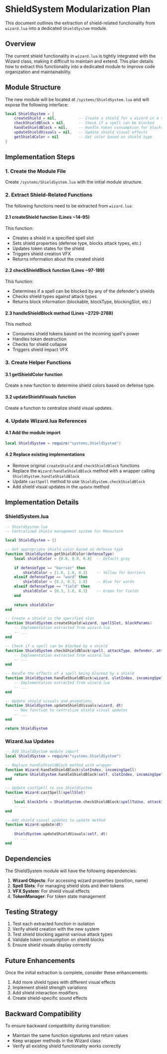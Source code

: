 # ShieldSystem Modularization Plan

This document outlines the extraction of shield-related functionality from `wizard.lua` into a dedicated `ShieldSystem` module.

## Overview

The current shield functionality in `wizard.lua` is tightly integrated with the Wizard class, making it difficult to maintain and extend. This plan details how to extract this functionality into a dedicated module to improve code organization and maintainability.

## Module Structure

The new module will be located at `/systems/ShieldSystem.lua` and will expose the following interface:

```lua
local ShieldSystem = {
    createShield = nil,          -- Create a shield for a wizard in a slot
    checkShieldBlock = nil,      -- Check if a spell can be blocked
    handleShieldBlock = nil,     -- Handle token consumption for blocks
    updateShieldVisuals = nil,   -- Update shield visual effects
    getShieldColor = nil         -- Get color based on shield type
}
```

## Implementation Steps

### 1. Create the Module File

Create `/systems/ShieldSystem.lua` with the initial module structure.

### 2. Extract Shield-Related Functions

The following functions need to be extracted from `wizard.lua`:

#### 2.1 createShield function (Lines ~14-95)

This function:
- Creates a shield in a specified spell slot
- Sets shield properties (defense type, blocks attack types, etc.)
- Updates token states for the shield
- Triggers shield creation VFX
- Returns information about the created shield

#### 2.2 checkShieldBlock function (Lines ~97-189)

This function:
- Determines if a spell can be blocked by any of the defender's shields
- Checks shield types against attack types
- Returns block information (blockable, blockType, blockingSlot, etc.)

#### 2.3 handleShieldBlock method (Lines ~2729-2788)

This method:
- Consumes shield tokens based on the incoming spell's power
- Handles token destruction
- Checks for shield collapse
- Triggers shield impact VFX

### 3. Create Helper Functions

#### 3.1 getShieldColor function

Create a new function to determine shield colors based on defense type.

#### 3.2 updateShieldVisuals function

Create a function to centralize shield visual updates.

### 4. Update Wizard.lua References

#### 4.1 Add the module import

```lua
local ShieldSystem = require("systems.ShieldSystem")
```

#### 4.2 Replace existing implementations

- Remove original `createShield` and `checkShieldBlock` functions
- Replace the `Wizard:handleShieldBlock` method with a wrapper calling `ShieldSystem.handleShieldBlock`
- Update `castSpell` method to use `ShieldSystem.checkShieldBlock`
- Add shield visual updates in the `update` method

## Implementation Details

### ShieldSystem.lua

```lua
-- ShieldSystem.lua
-- Centralized shield management system for Manastorm

local ShieldSystem = {}

-- Get appropriate shield color based on defense type
function ShieldSystem.getShieldColor(defenseType)
    local shieldColor = {0.8, 0.8, 0.8}  -- Default gray
    
    if defenseType == "barrier" then
        shieldColor = {1.0, 1.0, 0.3}    -- Yellow for barriers
    elseif defenseType == "ward" then
        shieldColor = {0.3, 0.3, 1.0}    -- Blue for wards
    elseif defenseType == "field" then
        shieldColor = {0.3, 1.0, 0.3}    -- Green for fields
    end
    
    return shieldColor
end

-- Create a shield in the specified slot
function ShieldSystem.createShield(wizard, spellSlot, blockParams)
    -- Implementation extracted from wizard.lua
    -- ...
end

-- Check if a spell can be blocked by a shield
function ShieldSystem.checkShieldBlock(spell, attackType, defender, attacker)
    -- Implementation extracted from wizard.lua
    -- ...
end

-- Handle the effects of a spell being blocked by a shield
function ShieldSystem.handleShieldBlock(wizard, slotIndex, incomingSpell)
    -- Implementation extracted from wizard.lua
    -- ...
end

-- Update shield visuals and animations
function ShieldSystem.updateShieldVisuals(wizard, dt)
    -- New function to centralize shield visual updates
    -- ...
end

return ShieldSystem
```

### Wizard.lua Updates

```lua
-- Add ShieldSystem module import
local ShieldSystem = require("systems.ShieldSystem")

-- Replace handleShieldBlock method with wrapper
function Wizard:handleShieldBlock(slotIndex, incomingSpell)
    return ShieldSystem.handleShieldBlock(self, slotIndex, incomingSpell)
end

-- Update castSpell to use ShieldSystem
function Wizard:castSpell(spellSlot)
    -- ...
    local blockInfo = ShieldSystem.checkShieldBlock(spellToUse, attackType, target, self)
    -- ...
end

-- Add shield visual updates to update method
function Wizard:update(dt)
    -- ...
    ShieldSystem.updateShieldVisuals(self, dt)
    -- ...
end
```

## Dependencies

The ShieldSystem module will have the following dependencies:

1. **Wizard Objects**: For accessing wizard properties (position, name)
2. **Spell Slots**: For managing shield slots and their tokens
3. **VFX System**: For shield visual effects
4. **TokenManager**: For token state management

## Testing Strategy

1. Test each extracted function in isolation
2. Verify shield creation with the new system
3. Test shield blocking against various attack types
4. Validate token consumption on shield blocks
5. Ensure shield visuals display correctly

## Future Enhancements

Once the initial extraction is complete, consider these enhancements:

1. Add more shield types with different visual effects
2. Implement shield strength variations
3. Add shield interaction modifiers
4. Create shield-specific sound effects

## Backward Compatibility

To ensure backward compatibility during transition:
- Maintain the same function signatures and return values
- Keep wrapper methods in the Wizard class
- Verify all existing shield functionality works correctly